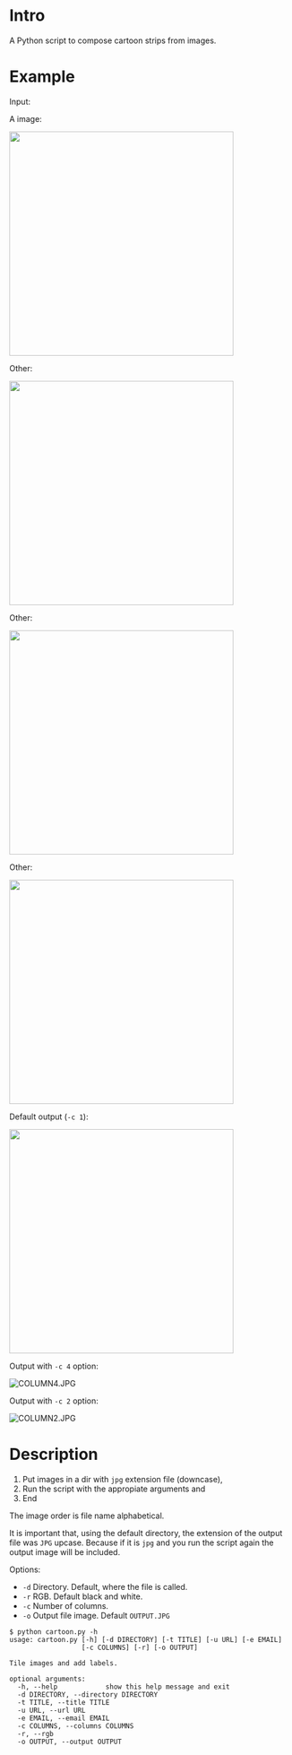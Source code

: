# Intro

A Python script to compose cartoon strips from images.

# Example

Input:

A image:

<img src=1.jpg width=400 />

Other:

<img src=2.jpg width=400 />

Other:

<img src=3.jpg width=400 />

Other:

<img src=4.jpg width=400 />

Default output (`-c 1`):

<img src=OUTPUT.JPG width=400 />

Output with `-c 4` option:


![COLUMN4.JPG](COLUMN4.JPG)

Output with `-c 2` option:

![COLUMN2.JPG](COLUMN2.JPG)


# Description

1. Put images in a dir with `jpg` extension file (downcase),
2. Run the script with the appropiate arguments and
3. End

The image order is file name alphabetical.

It is important that, using the default directory, the extension of the output
file was `JPG` upcase. Because if it is `jpg` and you run the script again the
output image will be included.

Options:

* `-d` Directory. Default, where the file is called.
* `-r` RGB. Default black and white.
* `-c` Number of columns.
* `-o` Output file image. Default `OUTPUT.JPG`

```
$ python cartoon.py -h
usage: cartoon.py [-h] [-d DIRECTORY] [-t TITLE] [-u URL] [-e EMAIL]
                  [-c COLUMNS] [-r] [-o OUTPUT]

Tile images and add labels.

optional arguments:
  -h, --help            show this help message and exit
  -d DIRECTORY, --directory DIRECTORY
  -t TITLE, --title TITLE
  -u URL, --url URL
  -e EMAIL, --email EMAIL
  -c COLUMNS, --columns COLUMNS
  -r, --rgb
  -o OUTPUT, --output OUTPUT
```
